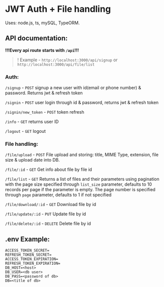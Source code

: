 # JWT Auth + File handling

Uses: node.js, ts, mySQL, TypeORM.

## API documentation:

**!!!Every api route starts with `/api`!!!**

>! Example - `http://localhost:3000/api/signup` or `http://localhost:3000/api/file/list`


### Auth:

`/signup` - `POST` signup a new user with id(email or phone number) & password. Returns jwt & refresh token

`/signin` - `POST` user login through id & password, returns jwt & refresh token

`/signin/new_token` - `POST` token refresh

`/info` - `GET` returns user ID

`/logout` - `GET` logout

### File handling:

`/file/upload` - `POST` File upload and storing: title, MIME Type, extension, file size & upload date into DB.

`/file/:id` - `GET` Get info about file by file id

`/file/list` - `GET` Returns a list of files and their parameters 
using pagination with the page size specified through `list_size` parameter, defaults to 10 records per page if the parameter is empty. 
The page number is specified through `page` parameter, defaults to 1 if not specified

`/file/download/:id` - `GET` Download file by id

`/file/update/:id` - `PUT` Update file by id

`/file/delete/:id` - `DELETE` Delete file by id

## .env Example:

```
ACCESS_TOKEN_SECRET=
REFRESH_TOKEN_SECRET=
ACCESS_TOKEN_EXPIRATION=
REFRESH_TOKEN_EXPIRATION=
DB_HOST=<host>
DB_USER=<db user>
DB_PASS=<password of db>
DB=<title of db>
```